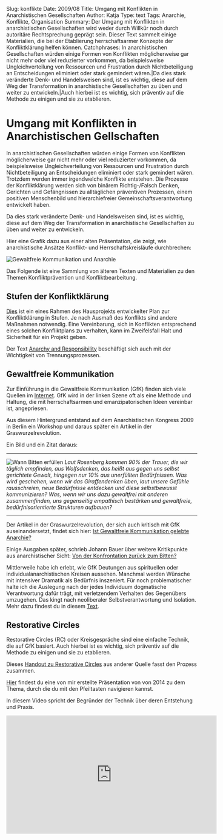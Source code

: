 Slug: konflikte
Date: 2009/08
Title: Umgang mit Konflikten in Anarchistischen Gesellschaften
Author: Katja
Type: text
Tags: Anarchie, Konflikte, Organisation
Summary: Der Umgang mit Konflikten in anarchistischen Gesellschaften wird weder durch Willkür noch durch autoritäre Rechtsprechung geprägt sein. Dieser Text sammelt einige Materialien, die bei der Etablierung herrschaftsarmer Konzepte der Konfliktklärung helfen können.
Catchphrases: In anarchistischen Gesellschaften würden einige Formen von Konflikten möglicherweise gar nicht mehr oder viel reduzierter vorkommen, da beispielsweise Ungleichverteilung von Ressourcen und Frustration durch Nichtbeteiligung an Entscheidungen eliminiert oder stark gemindert wären.|Da dies stark veränderte Denk- und Handelsweisen sind, ist es wichtig, diese auf dem Weg der Transformation in anarchistische Gesellschaften zu üben und weiter zu entwickeln.|Auch hierbei ist es wichtig, sich präventiv auf die Methode zu einigen und sie zu etablieren.

# Umgang mit Konflikten in Anarchistischen Gellschaften

In anarchistischen Gesellschaften würden einige Formen von Konflikten möglicherweise gar nicht mehr oder viel reduzierter vorkommen, da beispielsweise Ungleichverteilung von Ressourcen und Frustration durch Nichtbeteiligung an Entscheidungen eliminiert oder stark gemindert wären. Trotzdem werden immer irgendwelche Konflikte entstehen. Die Prozesse der Konfliktklärung werden sich von binärem Richtig-/Falsch Denken, Gerichten und Gefängnissen zu alltäglichen präventiven Prozessen, einem positiven Menschenbild und hierarchiefreier Gemeinschaftsverantwortung entwickelt haben.

Da dies stark veränderte Denk- und Handelsweisen sind, ist es wichtig, diese auf dem Weg der Transformation in anarchistische Gesellschaften zu üben und weiter zu entwickeln.

Hier eine Grafik dazu aus einer alten Präsentation, die zeigt, wie anarchistische Ansätze Konflikt- und Herrschaftskreisläufe durchbrechen:

<img src="/images/a_gfk.jpg" alt="Gewaltfreie Kommunikation und Anarchie">

Das Folgende ist eine Sammlung von älteren Texten und Materialien zu den Themen Konfliktprävention und Konfliktbearbeitung.

## Stufen der Konfliktklärung

<a href="/documents/konfliktklaerung.pdf" target="__blank">Dies</a> ist ein eines Rahmen des Hausprojekts entwickelter Plan zur Konfliktklärung in Stufen. Je nach Ausmaß des Konflikts sind andere Maßnahmen notwendig. Eine Vereinbarung, sich in Konflikten entsprechend eines solchen Konfliktplans zu verhalten, kann im Zweifelsfall Halt und Sicherheit für ein Projekt geben.

Der Text [Anarchy and Responsibility](/texte/responsibility/) beschäftigt sich auch mit der Wichtigkeit von Trennungsprozessen.

## Gewaltfreie Kommunikation

Zur Einführung in die Gewaltfreie Kommunikation (GfK) finden sich viele Quellen im <a href="https://de.wikipedia.org/wiki/Gewaltfreie_Kommunikation" target="__blank">Internet</a>. GfK wird in der linken Szene oft als eine Methode und Haltung, die mit herrschaftsarmen und emanzipatorischen Ideen vereinbar ist, angepriesen.

Aus diesem Hintergrund entstand auf dem Anarchistischen Kongress 2009 in Berlin ein Workshop und daraus später ein Artikel in der Graswurzelrevolution.

Ein Bild und ein Zitat daraus:

---

<img src="/images/bittecheck.png" alt="Wann Bitten erfüllen">

<cite>
Laut Rosenberg kommen 90% der Trauer, die wir täglich empfinden, aus
Wolfsdenken, das heißt aus gegen uns selbst gerichtete Gewalt, hingegen nur
10% aus unerfüllten Bedürfnissen. Was wird geschehen, wenn wir das
Giraffendenken üben, laut unsere Gefühle rausschreien, neue Bedürfnisse
entdecken und diese selbstbewusst kommunizieren? Was, wenn wir uns dazu
gewaltfrei mit anderen zusammenfinden, uns gegenseitig empathisch bestärken
und gewaltfreie, bedürfnisorientierte Strukturen aufbauen?
</cite>

---

Der Artikel in der Graswurzelrevolution, der sich auch kritisch mit GfK auseinandersetzt, findet sich hier: <a href="https://www.graswurzel.net/gwr/2009/09/ist-gewaltfreie-kommunikation-gelebte-anarchie" target="__blank">Ist Gewaltfreie Kommunikation gelebte Anarchie?</a>

Einige Ausgaben später, schrieb Johann Bauer über weitere Kritikpunkte aus anarchistischer Sicht: <a href="https://www.graswurzel.net/gwr/2010/01/von-der-konfrontation-zuruck-zum-bitten" target="__blank">Von der Konfrontation zurück zum Bitten?</a>

Mittlerweile habe ich erlebt, wie GfK Deutungen aus spirituellen oder individualanarchistischen Kreisen aussehen. Manchmal werden Wünsche mit intensiver Dramatik als Bedürfnis inszeniert. Für noch problematischer halte ich die Auslegung nach der jedes Individuum dogmatische Verantwortung dafür trägt, mit verletzendem Verhalten des Gegenübers umzugehen. Das kingt nach neoliberaler Selbstverantwortung und Isolation. Mehr dazu findest du in diesem [Text](/texte/eso/).


## Restorative Circles

Restorative Circles (RC) oder Kreisgespräche sind eine einfache Technik, die auf GfK basiert. Auch hierbei ist es wichtig, sich präventiv auf die Methode zu einigen und sie zu etablieren.

Dieses <a href="/documents/rc-handout.pdf" target="__blank">Handout zu Restorative Circles</a> aus anderer Quelle fasst den Prozess zusammen.

<a href="/documents/kreis_gespraeche_2.svg" target="__blank">Hier</a> findest du eine von mir erstellte Präsentation von von 2014 zu dem Thema, durch die du mit den Pfeiltasten navigieren kannst.

In diesem Video spricht der Begründer der Technik über deren Entstehung und Praxis.

<iframe src="https://player.vimeo.com/video/7938621?portrait=0" width="555" height="312" frameborder="0" webkitallowfullscreen mozallowfullscreen allowfullscreen></iframe>

